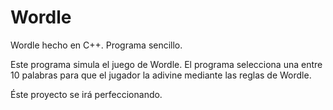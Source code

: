 # Wordle
Wordle hecho en C++. Programa sencillo.

Este programa simula el juego de Wordle. El programa selecciona una entre 10 palabras para que el jugador la adivine mediante las reglas de Wordle.

Éste proyecto se irá perfeccionando.
